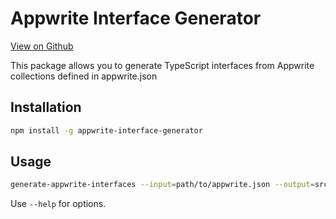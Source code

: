 # Appwrite Interface Generator

[View on Github](https://github.com/bdblaere/appwrite-interface-generator)

This package allows you to generate TypeScript interfaces from Appwrite collections defined in appwrite.json

## Installation

```bash
npm install -g appwrite-interface-generator
```

## Usage

```bash
generate-appwrite-interfaces --input=path/to/appwrite.json --output=src/appwrite-interfaces
```

Use `--help` for options.


